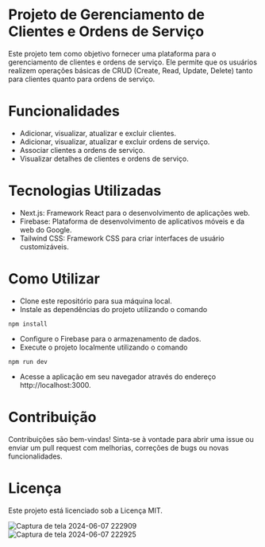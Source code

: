# Projeto de Gerenciamento de Clientes e Ordens de Serviço
Este projeto tem como objetivo fornecer uma plataforma para o gerenciamento de clientes e ordens de serviço. Ele permite que os usuários realizem operações básicas de CRUD (Create, Read, Update, Delete) tanto para clientes quanto para ordens de serviço.

# Funcionalidades
- Adicionar, visualizar, atualizar e excluir clientes.
- Adicionar, visualizar, atualizar e excluir ordens de serviço.
- Associar clientes a ordens de serviço.
- Visualizar detalhes de clientes e ordens de serviço.
# Tecnologias Utilizadas
- Next.js: Framework React para o desenvolvimento de aplicações web.
- Firebase: Plataforma de desenvolvimento de aplicativos móveis e da web do Google.
- Tailwind CSS: Framework CSS para criar interfaces de usuário customizáveis.
# Como Utilizar
- Clone este repositório para sua máquina local.
- Instale as dependências do projeto utilizando o comando
```
npm install
```
- Configure o Firebase para o armazenamento de dados.
- Execute o projeto localmente utilizando o comando
```
npm run dev
```
- Acesse a aplicação em seu navegador através do endereço http://localhost:3000.

# Contribuição
Contribuições são bem-vindas! Sinta-se à vontade para abrir uma issue ou enviar um pull request com melhorias, correções de bugs ou novas funcionalidades.

# Licença
Este projeto está licenciado sob a Licença MIT.

![Captura de tela 2024-06-07 222909](https://github.com/SpiderKazama/desafio-back-end/assets/171955605/cae6f71c-3dc5-40ef-a08a-17939fdde2e7)
![Captura de tela 2024-06-07 222925](https://github.com/SpiderKazama/desafio-back-end/assets/171955605/2c4d1720-2768-4f1c-938c-8d1081992052)

